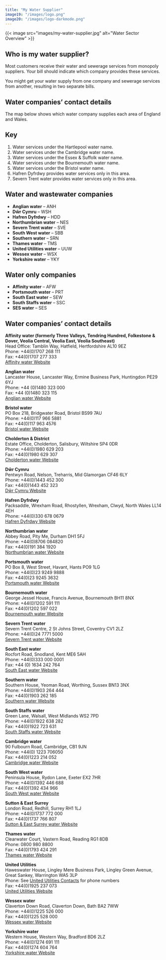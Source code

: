 ```yaml
---
title: "My Water Supplier"
image19: "/images/logo.png"
image20: "/images/logo-darkmode.png"
---
```


{{< image src="images/my-water-supplier.jpg" alt="Water Sector Overview" >}}
## Who is my water supplier?

Most customers receive their water and sewerage services from monopoly suppliers. Your bill should indicate which company provides these services.

You might get your water supply from one company and sewerage services from another, resulting in two separate bills.

## Water companies’ contact details

The map below shows which water company supplies each area of England and Wales.

## Key

1. Water services under the Hartlepool water name.
2. Water services under the Cambridge water name.
3. Water services under the Essex & Suffolk water name.
4. Water services under the Bournemouth water name.
5. Water services under the Bristol water name.
6. Hafren Dyfrdwy provides water services only in this area.
7. Severn Trent water provides water services only in this area.

## Water and wastewater companies

- **Anglian water** – ANH
- **Dŵr Cymru** – WSH
- **Hafren Dyfrdwy** – HDD
- **Northumbrian water** – NES
- **Severn Trent water** – SVE
- **South West water** – SBB
- **Southern water** – SRN
- **Thames water** – TMS
- **United Utilities water** – UUW
- **Wessex water** – WSX
- **Yorkshire water** – YKY

## Water only companies

- **Affinity water** – AFW
- **Portsmouth water** – PRT
- **South East water** – SEW
- **South Staffs water** – SSC
- **SES water** – SES

## Water companies’ contact details

**Affinity water (formerly Three Valleys, Tendring Hundred, Folkestone & Dover, Veolia Central, Veolia East, Veolia Southeast)**  
Head Office: Tamblin Way, Hatfield, Hertfordshire AL10 9EZ  
Phone: +44(0)1707 268 111  
Fax: +44(0)1707 277 333  
[Affinity water Website](https://www.affinitywater.co.uk)

**Anglian water**  
Lancaster House, Lancaster Way, Ermine Business Park, Huntingdon PE29 6YJ  
Phone: +44 (0)1480 323 000  
Fax: +44 (0)1480 323 115  
[Anglian water Website](https://www.anglianwater.co.uk)

**Bristol water**  
PO Box 218, Bridgwater Road, Bristol BS99 7AU  
Phone: +44(0)117 966 5881  
Fax: +44(0)117 963 4576  
[Bristol water Website](https://www.bristolwater.co.uk)

**Cholderton & District**  
Estate Office, Cholderton, Salisbury, Wiltshire SP4 0DR  
Phone: +44(0)1980 629 203  
Fax: +44(0)1980 629 307  
[Cholderton water Website](https://www.cholderton-estate.co.uk)

**Dŵr Cymru**  
Pentwyn Road, Nelson, Treharris, Mid Glamorgan CF46 6LY  
Phone: +44(0)1443 452 300  
Fax: +44(0)1443 452 323  
[Dŵr Cymru Website](https://www.dwrcymru.com)

**Hafren Dyfrdwy**  
Packsaddle, Wrexham Road, Rhostyllen, Wrexham, Clwyd, North Wales LL14 4EH  
Phone: +44(0)330 678 0679  
[Hafren Dyfrdwy Website](https://www.hdcymru.co.uk)

**Northumbrian water**  
Abbey Road, Pity Me, Durham DH1 5FJ  
Phone: +44(0)8706 084820  
Fax: +44(0)191 384 1920  
[Northumbrian water Website](https://www.nwl.co.uk)

**Portsmouth water**  
PO Box 8, West Street, Havant, Hants PO9 1LG  
Phone: +44(0)23 9249 9888  
Fax: +44(0)23 9245 3632  
[Portsmouth water Website](https://www.portsmouthwater.co.uk)

**Bournemouth water**  
George Jessel House, Francis Avenue, Bournemouth BH11 8NX  
Phone: +44(0)1202 591 111  
Fax: +44(0)1202 597 022  
[Bournemouth water Website](https://www.bournemouthwater.co.uk)

**Severn Trent water**  
Severn Trent Centre, 2 St Johns Street, Coventry CV1 2LZ  
Phone: +44(0)24 7771 5000  
[Severn Trent water Website](https://www.stwater.co.uk)

**South East water**  
Rocfort Road, Snodland, Kent ME6 5AH  
Phone: +44(0)333 000 0001  
Fax: +44 (0) 1634 242 764  
[South East water Website](https://www.southeastwater.co.uk)

**Southern water**  
Southern House, Yeoman Road, Worthing, Sussex BN13 3NX  
Phone: +44(0)1903 264 444  
Fax: +44(0)1903 262 185  
[Southern water Website](https://www.southernwater.co.uk)

**South Staffs water**  
Green Lane, Walsall, West Midlands WS2 7PD  
Phone: +44(0)1922 638 282  
Fax: +44(0)1922 723 631  
[South Staffs water Website](https://www.south-staffs-water.co.uk)

**Cambridge water**  
90 Fulbourn Road, Cambridge, CB1 9JN  
Phone: +44(0) 1223 706050  
Fax: +44(0)1223 214 052  
[Cambridge water Website](https://www.cambridge-water.co.uk)

**South West water**  
Peninsula House, Rydon Lane, Exeter EX2 7HR  
Phone: +44(0)1392 446 688  
Fax: +44(0)1392 434 966  
[South West water Website](https://www.southwestwater.co.uk)

**Sutton & East Surrey**  
London Road, Redhill, Surrey RH1 1LJ  
Phone: +44(0)1737 772 000  
Fax: +44(0)1737 766 807  
[Sutton & East Surrey water Website](https://www.waterplc.com)

**Thames water**  
Clearwater Court, Vastern Road, Reading RG1 8DB  
Phone: 0800 980 8800  
Fax: +44(0)1793 424 291  
[Thames water Website](https://www.thameswater.co.uk)

**United Utilities**  
Haweswater House, Lingley Mere Business Park, Lingley Green Avenue, Great Sankey, Warrington WA5 3LP  
Phone: See [United Utilities Contacts](https://www.unitedutilities.com/contact-us) for phone numbers  
Fax: +44(0)1925 237 073  
[United Utilities Website](https://www.unitedutilities.com)

**Wessex water**  
Claverton Down Road, Claverton Down, Bath BA2 7WW  
Phone: +44(0)1225 526 000  
Fax: +44(0)1225 528 000  
[Wessex water Website](https://www.wessexwater.co.uk)

**Yorkshire water**  
Western House, Western Way, Bradford BD6 2LZ  
Phone: +44(0)1274 691 111  
Fax: +44(0)1274 604 764  
[Yorkshire water Website](https://www.yorkshirewater.com)
